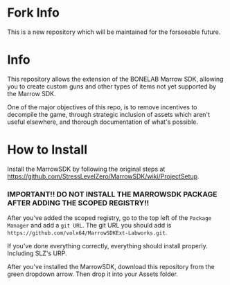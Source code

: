 # Fork Info
This is a new repository which will be maintained for the forseeable future.

# Info
This repository allows the extension of the BONELAB Marrow SDK, allowing you to create custom guns and other types of items not yet supported by the Marrow SDK.

One of the major objectives of this repo, is to remove incentives to decompile the game, through strategic inclusion of assets which aren't useful elsewhere, and thorough documentation of what's possible.

# How to Install

Install the MarrowSDK by following the original steps at https://github.com/StressLevelZero/MarrowSDK/wiki/ProjectSetup.

### IMPORTANT!! DO NOT INSTALL THE MARROWSDK PACKAGE AFTER ADDING THE SCOPED REGISTRY!!

After you've added the scoped registry, go to the top left of the ``Package Manager`` and add a ``git URL``.
The git URL you should add is ``https://github.com/volx64/MarrowSDKExt-Labworks.git``.

If you've done everything correctly, everything should install properly. Including SLZ's URP.

After you've installed the MarrowSDK, download this repository from the green dropdown arrow. Then drop it into your Assets folder.
